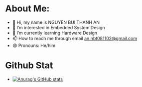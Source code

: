 # About Me:
- 👋 Hi, my name is NGUYEN BUI THANH AN
- 👀 I’m interested in Embedded System Design
- 🌱 I’m currently learning Hardware Design
- 📫 How to reach me through email an.nbt081102@gmail.com
- 😄 Pronouns: He/him
 # Github Stat
 - [![Anurag's GitHub stats](https://github-readme-stats.vercel.app/api?username=anuraghazra)](https://github.com/anuraghazra/github-readme-stats)
<!---
Annbt/Annbt is a ✨ special ✨ repository because its `README.md` (this file) appears on your GitHub profile.
You can click the Preview link to take a look at your changes.
--->
